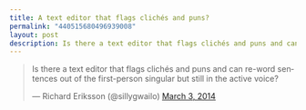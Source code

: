 ```yaml
---
title: A text editor that flags clichés and puns?
permalink: "440515680496939008"
layout: post
description: Is there a text editor that flags clichés and puns and can re-word sentences out of the first-person singular but still in the active voice?
---
```


<blockquote class="twitter-tweet" lang="en"><p>Is there a text editor that flags clichés and puns and can re-word sentences out of the first-person singular but still in the active voice?</p>&mdash; Richard Eriksson (@sillygwailo) <a href="https://twitter.com/sillygwailo/statuses/440515680496939008">March 3, 2014</a></blockquote>
<script async src="//platform.twitter.com/widgets.js" charset="utf-8"></script>